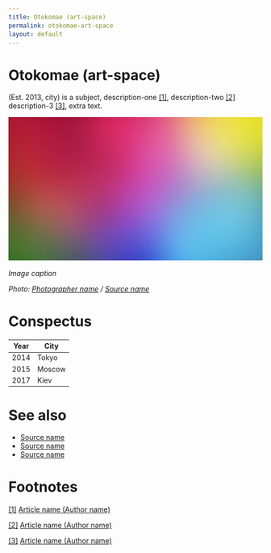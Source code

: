 ```yaml
---
title: Otokomae (art-space)
permalink: otokomae-art-space
layout: default
---
```


# Otokomae (art-space)

(Est. 2013, city) is a subject, description-one <span id="a1">[\[1\]](#f1)</span>, description-two <span id="a2">[\[2\]](#f2)</span> description-3 <span id="a3">[\[3\]](#f3)</span>, extra text.

![](/images/image-name.jpg)

*Image caption*

*Photo: [Photographer name](http://example.net/) / [Source name](http://example.net/)*

# Conspectus

|Year|City|
|----|---------|
|2014|Tokyo|
|2015|Moscow|
|2017|Kiev|

# See also

- [Source name](http://example.net/)
- [Source name](http://example.net/)
- [Source name](http://example.net/)

# Footnotes

[[1]](#a1) <span id="f1"></span> [Article name (Author name)](http://example.net/article)

[[2]](#a2) <span id="f2"></span> [Article name (Author name)](http://example.net/article)

[[3]](#a3) <span id="f3"></span> [Article name (Author name)](http://example.net/article)
